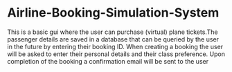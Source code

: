 # Airline-Booking-Simulation-System
This is a basic gui where the user can purchase (virtual) plane tickets.The passenger details are saved in a database that can be queried by the user in the future by entering their booking ID. When creating a booking the user will be asked to enter their personal details and their class preference. Upon completion of the booking a confirmation email will be sent to the user
